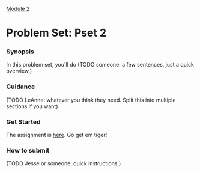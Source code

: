 [Module 2](../..)

# Problem Set: Pset 2

### Synopsis
In this problem set, you'll do (TODO someone: a few sentences, just a quick overview.)

### Guidance
(TODO LeAnne: whatever you think they need. Split this into multiple sections if you want)

### Get Started
The assignment is <a href="http://cdn.cs50.net/2015/fall/psets/7/pset7/pset7.html" target="_blank">here</a>. Go get em tiger!

### How to submit 
(TODO Jesse or someone: quick instructions.)
